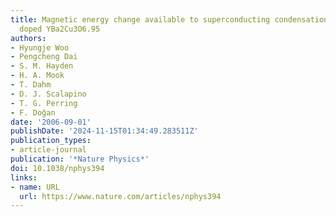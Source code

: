 ```yaml
---
title: Magnetic energy change available to superconducting condensation in optimally
  doped YBa2Cu3O6.95
authors:
- Hyungje Woo
- Pengcheng Dai
- S. M. Hayden
- H. A. Mook
- T. Dahm
- D. J. Scalapino
- T. G. Perring
- F. Doğan
date: '2006-09-01'
publishDate: '2024-11-15T01:34:49.283511Z'
publication_types:
- article-journal
publication: '*Nature Physics*'
doi: 10.1038/nphys394
links:
- name: URL
  url: https://www.nature.com/articles/nphys394
---
```

